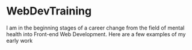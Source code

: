 # WebDevTraining
I am in the beginning stages of a career change from the field of mental health into Front-end Web Development. Here are a few examples of my early work
